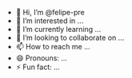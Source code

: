
- 👋 Hi, I’m @felipe-pre
- 👀 I’m interested in ...
- 🌱 I’m currently learning ...
- 💞️ I’m looking to collaborate on ...
- 📫 How to reach me ...
- 😄 Pronouns: ...
- ⚡ Fun fact: ...

<!---
felipe-pre/felipe-pre is a ✨ special ✨ repository because its `README.md` (this file) appears on your GitHub profile.
You can click the Preview link to take a look at your changes.
--->
